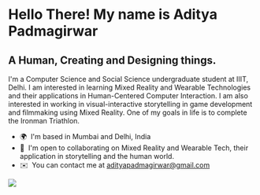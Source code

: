 Hello There! My name is Aditya Padmagirwar
==========================================================================================================================================

A Human, Creating and Designing things.
---------------------------------------

I'm a Computer Science and Social Science undergraduate student at IIIT, Delhi. I am interested in learning Mixed Reality and Wearable Technologies and their applications in Human-Centered Computer Interaction. I am also interested in working in visual-interactive storytelling in game development and filmmaking using Mixed Reality. One of my goals in life is to complete the Ironman Triathlon.

* 🌍  I'm based in Mumbai and Delhi, India
* 🤝  I'm open to collaborating on Mixed Reality and Wearable Tech, their application in storytelling and the human world.
* ✉️  You can contact me at [adityapadmagirwar@gmail.com](mailto:adityapadmagirwar@gmail.com)

<a href="https://www.twitter.com/aadityapadma" target="_blank" rel="noreferrer"><img src="https://img.shields.io/twitter/follow/[aadityapadma]?logo=twitter&style=for-the-badge&color=0891b2&labelColor=1c1917"/></a>
